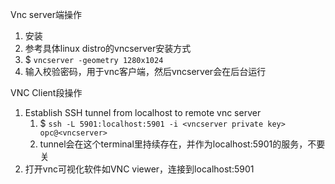 Vnc server端操作
1. 安装 
  1. 参考具体linux distro的vncserver安装方式
  1. $ `vncserver -geometry 1280x1024` 
  1. 输入校验密码，用于vnc客户端，然后vncserver会在后台运行

VNC Client段操作
1. Establish SSH tunnel from localhost to remote vnc server
   1. $ `ssh -L 5901:localhost:5901 -i <vncserver private key> opc@<vncserver>`
   1. tunnel会在这个terminal里持续存在，并作为localhost:5901的服务，不要关
2. 打开vnc可视化软件如VNC viewer，连接到localhost:5901






